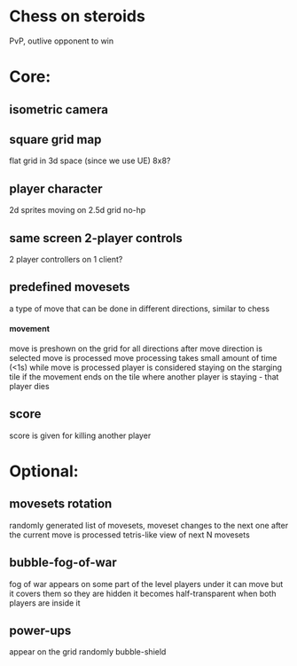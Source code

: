 # Chess on steroids

PvP, outlive opponent to win

# Core:

## isometric camera


## square grid map
flat grid in 3d space (since we use UE)
8x8?

## player character
2d sprites
moving on 2.5d grid
no-hp

## same screen 2-player controls
2 player controllers on 1 client?

## predefined movesets
a type of move that can be done in different directions, similar to chess

#### movement
move is preshown on the grid for all directions
after move direction is selected move is processed
move processing takes small amount of time (<1s)
while move is processed player is considered staying on the starging tile
if the movement ends on the tile where another player is staying - that player dies

## score
score is given for killing another player



# Optional:

## movesets rotation
randomly generated list of movesets, moveset changes to the next one after the current move is processed
tetris-like view of next N movesets

## bubble-fog-of-war
fog of war appears on some part of the level
players under it can move but it covers them so they are hidden
it becomes half-transparent when both players are inside it

## power-ups
appear on the grid randomly
bubble-shield

